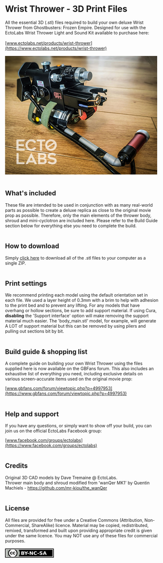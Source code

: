 # Wrist Thrower - 3D Print Files
All the essential 3D (.stl) files required to build your own deluxe Wrist Thrower from Ghostbusters: Frozen Empire. Designed for use with the EctoLabs Wrist Thrower Light and Sound Kit available to purchase here:
<br/><br/>
[www.ectolabs.net/products/wrist-thrower](https://www.ectolabs.net/products/wrist-thrower)
<br/><br/>
![Wrist Thrower](https://github.com/EctoLabs/wrist-thrower/blob/main/wrist-thrower.jpg)
<br/><br/>
## What's included
These file are intended to be used in conjunction with as many real-world parts as possible to create a deluxe replica as close to the original movie prop as possible. Therefore, only the main elements of the thrower body, shroud and mini-cyclotron are included here. Please refer to the Build Guide section below for everything else you need to complete the build.<br/><br/>

## How to download
Simply [click here](https://github.com/EctoLabs/wrist-thrower/archive/refs/heads/main.zip) to download all of the .stl files to your computer as a single ZIP.<br/><br/>

## Print settings
We recommend printing each model using the default orientation set in each file. We used a layer height of 0.3mm with a brim to help with adhesion to the print bed and to prevent any lifting. For any models that have overhang or hollow sections, be sure to add support material. If using Cura, <strong>disabling</strong> the 'Support interface' option will make removing the support material much easier. The 'body_main.stl' model, for example, will generate A LOT of support material but this can be removed by using pliers and pulling out sections bit by bit.<br /><br />

## Build guide & shopping list
A complete guide on building your own Wrist Thrower using the files supplied here is now available on the GBFans forum. This also includes an exhaustive list of everything you need, including exclusive details on various screen-accurate items used on the original movie prop:

[www.gbfans.com/forum/viewtopic.php?p=4997953](https://www.gbfans.com/forum/viewtopic.php?p=4997953)<br /><br />

## Help and support
If you have any questions, or simply want to show off your build, you can join us on the official EctoLabs Facebook group:

[www.facebook.com/groups/ectolabs](https://www.facebook.com/groups/ectolabs)<br /><br />

## Credits
Original 3D CAD models by Dave Tremaine @ EctoLabs.\
Thrower main body and shroud modified from 'wanQer MK1' by Quentin Machiels - https://github.com/mr-kiou/the_wanQer<br/><br/>

## License
All files are provided for free under a Creative Commons (Attribution, Non-Commercial, ShareAlike) licence. Material may be copied, redistributed, remixed, transformed and built upon providing appropriate credit is given under the same licence. You may NOT use any of these files for commercial purposes.
<br/><br/>
[![CC](https://raw.githubusercontent.com/creativecommons/cc-assets/376ad270952f9c34542ffc3d4a19d689fa2a7586/license_badges/small/by_nc_sa.svg)](https://creativecommons.org/licenses/by-nc-sa/4.0/)
